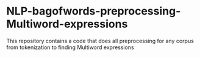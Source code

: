 # NLP-bagofwords-preprocessing-Multiword-expressions
This repository contains a code that does all preprocessing for any corpus from tokenization to finding Multiword expressions
